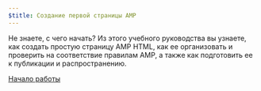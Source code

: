 ```yaml
---
$title: Создание первой страницы AMP
---
```


Не знаете, с чего начать? Из этого учебного руководства вы узнаете, как создать простую страницу AMP HTML, как ее организовать и проверить на соответствие правилам AMP, а также как подготовить ее к публикации и распространению.

<div class="prev-next-buttons">
<a class="button" href="{{g.doc('/content/docs/getting_started/create/basic_markup.md', locale=doc.locale).url.path}}"><span class="arrow-next">Начало работы</span></a>
</div>
